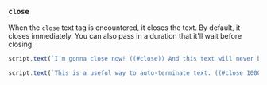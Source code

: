 ### `close`

When the `close` text tag is encountered, it closes the text. By default, it closes immediately. You can also pass in a duration that it'll wait before closing.

```js
script.text(`I'm gonna close now! ((#close)) And this text will never be displayed!`);

script.text(`This is a useful way to auto-terminate text. ((#close 1000))`)
```
